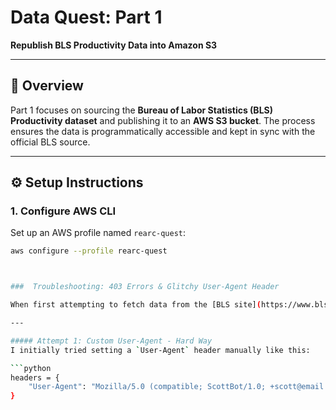 # Data Quest: Part 1  
**Republish BLS Productivity Data into Amazon S3**

---

## 📌 Overview
Part 1 focuses on sourcing the **Bureau of Labor Statistics (BLS) Productivity dataset** and publishing it to an **AWS S3 bucket**. The process ensures the data is programmatically accessible and kept in sync with the official BLS source.

---

## ⚙️ Setup Instructions

### 1. Configure AWS CLI
Set up an AWS profile named `rearc-quest`:
```bash
aws configure --profile rearc-quest



###  Troubleshooting: 403 Errors & Glitchy User-Agent Header

When first attempting to fetch data from the [BLS site](https://www.bls.gov/), I ran into **403 Forbidden errors**. Based on BLS’s API access policy, requests must include a `User-Agent` header with valid contact info, or else automated traffic may be blocked.

---

##### Attempt 1: Custom User-Agent - Hard Way
I initially tried setting a `User-Agent` header manually like this:

```python
headers = {
    "User-Agent": "Mozilla/5.0 (compatible; ScottBot/1.0; +scott@email.com)"
}
